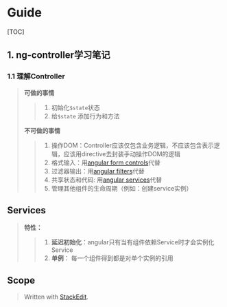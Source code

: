 
# Guide

[TOC]

## 1. ng-controller学习笔记

### 1.1 理解Controller

> **可做的事情**
> > 1. 初始化`$state`状态
> > 2. 给`$state` 添加行为和方法
> 
> **不可做的事情**
> > 1.  操作DOM：Controller应该仅包含业务逻辑，不应该包含表示逻辑，应该用directive去封装手动操作DOM的逻辑
> > 2. 格式输入：用[angular form controls](https://docs.angularjs.org/guide/forms)代替
> > 3. 过滤器输出：用[angular filters](https://docs.angularjs.org/guide/filter)代替
> > 4. 共享状态和代码: 用[angular services](https://docs.angularjs.org/guide/services)代替
> > 5. 管理其他组件的生命周期（例如：创建service实例）

## Services

> **特性：**
> > 1. **延迟初始化**：angular只有当有组件依赖Service时才会实例化Service
> > 2. **单例**： 每一个组件得到都是对单个实例的引用

## Scope




> Written with [StackEdit](https://stackedit.io/).